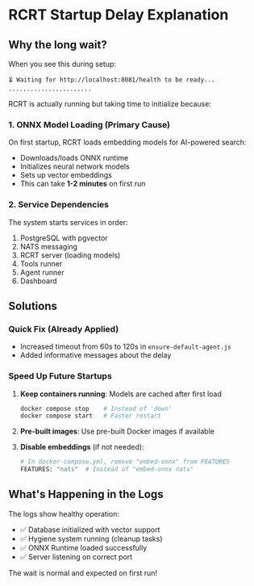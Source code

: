 # RCRT Startup Delay Explanation

## Why the long wait?

When you see this during setup:
```
⏳ Waiting for http://localhost:8081/health to be ready...
.......................
```

RCRT is actually running but taking time to initialize because:

### 1. **ONNX Model Loading (Primary Cause)**
On first startup, RCRT loads embedding models for AI-powered search:
- Downloads/loads ONNX runtime
- Initializes neural network models
- Sets up vector embeddings
- This can take **1-2 minutes** on first run

### 2. **Service Dependencies**
The system starts services in order:
1. PostgreSQL with pgvector
2. NATS messaging
3. RCRT server (loading models)
4. Tools runner
5. Agent runner
6. Dashboard

## Solutions

### Quick Fix (Already Applied)
- Increased timeout from 60s to 120s in `ensure-default-agent.js`
- Added informative messages about the delay

### Speed Up Future Startups
1. **Keep containers running**: Models are cached after first load
   ```bash
   docker compose stop    # Instead of 'down'
   docker compose start   # Faster restart
   ```

2. **Pre-built images**: Use pre-built Docker images if available

3. **Disable embeddings** (if not needed):
   ```bash
   # In docker-compose.yml, remove "embed-onnx" from FEATURES
   FEATURES: "nats"  # Instead of "embed-onnx nats"
   ```

## What's Happening in the Logs

The logs show healthy operation:
- ✅ Database initialized with vector support
- ✅ Hygiene system running (cleanup tasks)
- ✅ ONNX Runtime loaded successfully
- ✅ Server listening on correct port

The wait is normal and expected on first run!

